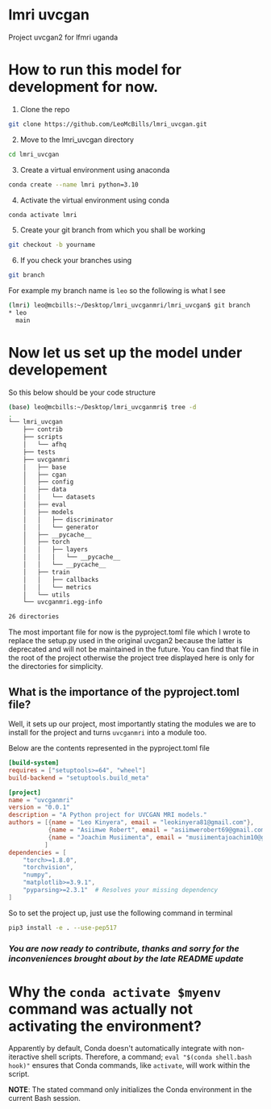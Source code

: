 # lmri uvcgan
Project uvcgan2 for lfmri uganda

# How to run this model for development for now.

1. Clone the repo
```bash
git clone https://github.com/LeoMcBills/lmri_uvcgan.git
```

2. Move to the lmri_uvcgan directory
```bash
cd lmri_uvcgan
```

3. Create a virtual environment using anaconda
```bash
conda create --name lmri python=3.10
```

4. Activate the virtual environment using conda
```bash
conda activate lmri
```
5. Create your git branch from which you shall be working
```bash
git checkout -b yourname
```
6. If you check your branches using
```bash
git branch
```
For example my branch name is `leo` so the following is what I see
```bash
(lmri) leo@mcbills:~/Desktop/lmri_uvcganmri/lmri_uvcgan$ git branch
* leo
  main
```

# Now let us set up the model under developement
So this below should be your code structure
```bash
(base) leo@mcbills:~/Desktop/lmri_uvcganmri$ tree -d
.
└── lmri_uvcgan
    ├── contrib
    ├── scripts
    │   └── afhq
    ├── tests
    ├── uvcganmri
    │   ├── base
    │   ├── cgan
    │   ├── config
    │   ├── data
    │   │   └── datasets
    │   ├── eval
    │   ├── models
    │   │   ├── discriminator
    │   │   └── generator
    │   ├── __pycache__
    │   ├── torch
    │   │   ├── layers
    │   │   │   └── __pycache__
    │   │   └── __pycache__
    │   ├── train
    │   │   ├── callbacks
    │   │   └── metrics
    │   └── utils
    └── uvcganmri.egg-info

26 directories
```

The most important file for now is the pyproject.toml file which I wrote to replace the setup.py used in the original uvcgan2 because the latter is deprecated and will not be maintained in the future. You can find that file in the root of the project otherwise the project tree displayed here is only for the directories for simplicity.

## What is the importance of the pyproject.toml file?
Well, it sets up our project, most importantly stating the modules we are to install for the project and turns `uvcganmri` into a module too.

Below are the contents represented in the pyproject.toml file
```toml
[build-system]
requires = ["setuptools>=64", "wheel"]
build-backend = "setuptools.build_meta"

[project]
name = "uvcganmri"
version = "0.0.1"
description = "A Python project for UVCGAN MRI models."
authors = [{name = "Leo Kinyera", email = "leokinyera81@gmail.com"}, 
           {name = "Asiimwe Robert", email = "asiimwerobert69@gmail.com"},
           {name = "Joachim Musiimenta", email = "musiimentajoachim10@gmail.com"},
          ]
dependencies = [
    "torch>=1.8.0",
    "torchvision",
    "numpy",
    "matplotlib>=3.9.1",
    "pyparsing>=2.3.1"  # Resolves your missing dependency
]
```

So to set the project up, just use the following command in terminal
```bash
pip3 install -e . --use-pep517
```

### *You are now ready to contribute, thanks and sorry for the inconveniences brought about by the late README update*

# Why the `conda activate $myenv` command was actually not activating the environment?
Apparently by default, Conda doesn't automatically integrate with non-iteractive shell scripts. Therefore, a command; `eval "$(conda shell.bash hook)"` ensures that Conda commands, like `activate`, will work within the script.

**NOTE**: The stated command only initializes the Conda environment in the current Bash session.